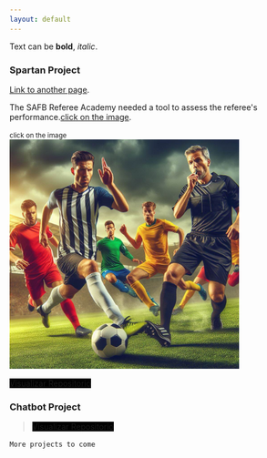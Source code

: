 ```yaml
---
layout: default
---
```


Text can be **bold**, _italic_.

### Spartan Project

[Link to another page](./another-page.html).

The SAFB Referee Academy needed a tool to assess the referee's performance.[click on the image](./another-page.html).

<div>
<small>click on the image</small> <br />  
<a href = "https://www.paypal.me/asabeneh"><img src='./images/index/spartan.jpeg' alt='spartan' style="width:80%"/></a>
</div>

<a href="https://github.com/KamiALK" class="btn" style="background-color: #000000;">Visualizar Repositorio</a>

### Chatbot Project

> <a href="https://github.com/KamiALK" class="btn" style="background-color: #000000;">Visualizar Repositorio</a>

```
More projects to come
```
